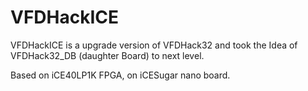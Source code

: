 # VFDHackICE  

VFDHackICE is a upgrade version of VFDHack32 and took the Idea of VFDHack32_DB (daughter Board) to next level.  

Based on iCE40LP1K FPGA, on iCESugar nano board.
